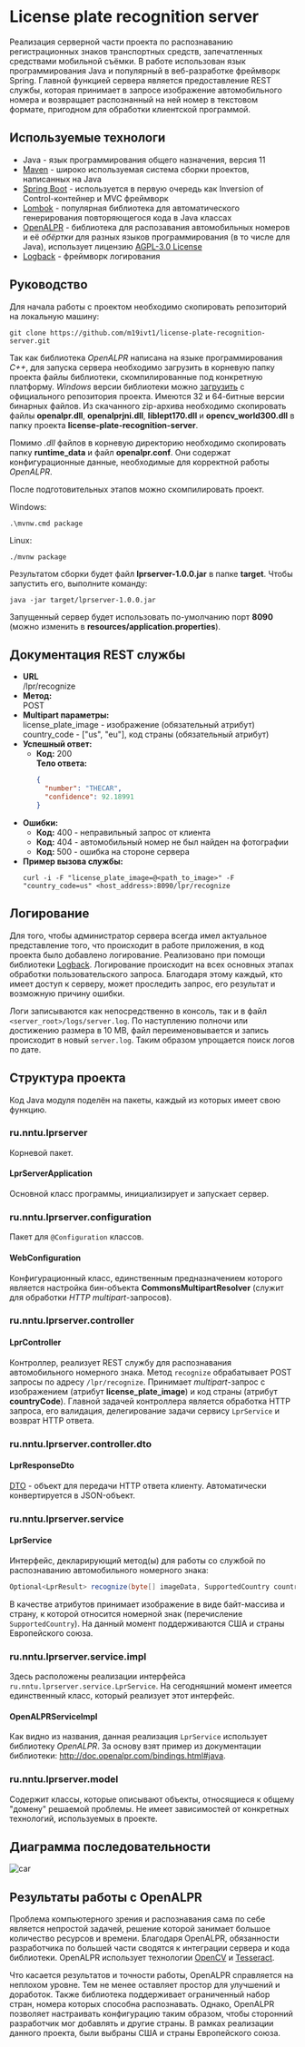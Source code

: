 License plate recognition server
================================

Реализация серверной части проекта по распознаванию регистрационных знаков транспортных средств, запечатленных
средствами мобильной съёмки.
В работе использован язык программирования Java и популярный в веб-разработке фреймворк Spring.
Главной функцией сервера является предоставление REST службы, которая принимает в запросе изображение
автомобильного номера и возвращает распознанный на ней номер в текстовом формате, пригодном для обработки клиентской
программой.

Используемые технологи
----------------------
* Java - язык программирования общего назначения, версия 11
* [Maven](https://maven.apache.org) - широко используемая система сборки проектов, написанных на Java
* [Spring Boot](https://spring.io/projects/spring-boot) - используется в первую очередь как
  Inversion of Control-контейнер и MVC фреймворк
* [Lombok](https://projectlombok.org) - популярная библиотека для автоматического генерирования повторяющегося кода
  в Java классах
* [OpenALPR](https://github.com/openalpr/openalpr) - библиотека для распозавания автомобильных номеров и её *обёртки*
  для разных языков программирования (в то числе для Java), использует лицензию
  [AGPL-3.0 License](https://github.com/openalpr/openalpr/blob/master/LICENSE)
* [Logback](http://logback.qos.ch) - фреймворк логирования

Руководство
-----------
Для начала работы с проектом необходимо скопировать репозиторий на локальную машину:
```shell
git clone https://github.com/m19ivt1/license-plate-recognition-server.git
```
Так как библиотека *OpenALPR* написана на языке программирования *C++*, для запуска сервера
необходимо загрузить в корневую папку проекта файлы библиотеки, скомпилированные под конкретную платформу.
*Windows* версии библиотеки можно [загрузить](https://github.com/openalpr/openalpr/releases) с официального
репозитория проекта. Имеются 32 и 64-битные версии бинарных файлов.
Из скачанного zip-архива необходимо скопировать файлы **openalpr.dll**, **openalprjni.dll**, **liblept170.dll** и
**opencv_world300.dll** в папку проекта **license-plate-recognition-server**.

Помимо *.dll* файлов в корневую директорию необходимо скопировать папку **runtime_data** и файл
**openalpr.conf**. Они содержат конфигурационные данные, необходимые для корректной работы *OpenALPR*.

После подготовительных этапов можно скомпилировать проект.

Windows:
```shell
.\mvnw.cmd package
```

Linux:
```shell
./mvnw package
```

Результатом сборки будет файл **lprserver-1.0.0.jar** в папке **target**. Чтобы запустить его, выполните команду:
```shell
java -jar target/lprserver-1.0.0.jar
```
Запущенный сервер будет использовать по-умолчанию порт **8090** (можно изменить в **resources/application.properties**).

Документация REST службы
------------------------
* **URL**  
  /lpr/recognize
* **Метод:**  
  POST
* **Multipart параметры:**  
  license_plate_image - изображение (обязательный атрибут)  
  country_code - ["us", "eu"], код страны (обязательный атрибут)
* **Успешный ответ:**
  * **Код:** 200  
    **Тело ответа:**
    ```json
    {
      "number": "THECAR",
      "confidence": 92.18991
    }
    ```
* **Ошибки:**
  * **Код:** 400 - неправильный запрос от клиента
  * **Код:** 404 - автомобильный номер не был найден на фотографии
  * **Код:** 500 - ошибка на стороне сервера
* **Пример вызова службы:**  
  ```shell
  curl -i -F "license_plate_image=@<path_to_image>" -F "country_code=us" <host_address>:8090/lpr/recognize
  ```

Логирование
-----------
Для того, чтобы администратор сервера всегда имел актуальное представление того, что происходит в работе приложения,
в код проекта было добавлено логирование. Реализовано при помощи библиотеки [Logback](http://logback.qos.ch).
Логирование происходит на всех основных этапах обработки пользовательского запроса. Благодаря этому каждый, кто имеет
доступ к серверу, может проследить запрос, его результат и возможную причину ошибки.

Логи записываются как непосредственно в консоль, так и в файл `<server_root>/logs/server.log`.
По наступлению полночи или достижению размера в 10 MB, файл переименовывается и запись происходит в новый `server.log`.
Таким образом упрощается поиск логов по дате.

Структура проекта
-------------------
Код Java модуля поделён на пакеты, каждый из которых имеет свою функцию.

### ru.nntu.lprserver
Корневой пакет.
#### LprServerApplication
Основной класс программы, инициализирует и запускает сервер.

### ru.nntu.lprserver.configuration
Пакет для `@Configuration` классов.
#### WebConfiguration
Конфигурационный класс, единственным предназначением которого является настройка бин-объекта
**CommonsMultipartResolver** (служит для обработки *HTTP multipart*-запросов).

### ru.nntu.lprserver.controller
#### LprController
Контроллер, реализует REST службу для распознавания автомобильного номерного знака.
Метод `recognize` обрабатывает POST запросы по адресу `/lpr/recognize`. Принимает *multipart*-запрос с изображением
(атрибут **license_plate_image**) и код страны (атрибут **countryCode**).
Главной задачей контроллера является обработка HTTP запроса, его валидация, делегирование задачи
сервису `LprService` и возврат HTTP ответа.

### ru.nntu.lprserver.controller.dto
#### LprResponseDto
[DTO](https://ru.wikipedia.org/wiki/DTO) - объект для передачи HTTP ответа клиенту. Автоматически конвертируется
в JSON-объект.

### ru.nntu.lprserver.service
#### LprService
Интерфейс, декларирующий метод(ы) для работы со службой по распознаванию автомобильного номерного знака:
```java
Optional<LprResult> recognize(byte[] imageData, SupportedCountry country);
```
В качестве атрибутов принимает изображение в виде байт-массива и страну, к которой относится номерной знак
(перечисление `SupportedCountry`). На данный момент поддерживаются США и страны Европейского союза.

### ru.nntu.lprserver.service.impl
Здесь расположены реализации интерфейса `ru.nntu.lprserver.service.LprService`. На сегодняшний момент имеется
единственный класс, который реализует этот интерфейс.
#### OpenALPRServiceImpl
Как видно из названия, данная реализация `LprService` использует библиотеку *OpenALPR*. За основу взят пример из
документации библиотеки: http://doc.openalpr.com/bindings.html#java.

### ru.nntu.lprserver.model
Содержит классы, которые описывают объекты, относящиеся к общему "домену" решаемой проблемы. Не имеет зависимостей от
конкретных технологий, используемых в проекте.

Диаграмма последовательности
----------------------------
![car](./diagrams/sequence_diagram.png)

Результаты работы с OpenALPR
----------------------------
Проблема компьютерного зрения и распознавания сама по себе является непростой задачей, решение которой
занимает большое количество ресурсов и времени. Благодаря OpenALPR, обязанности разработчика по большей части сводятся
к интеграции сервера и кода библиотеки. OpenALPR использует технологии [OpenCV](https://en.wikipedia.org/wiki/OpenCV)
и [Tesseract](https://en.wikipedia.org/wiki/Tesseract_(software)).

Что касается результатов и точности работы, OpenALPR справляется на неплохом уровне. Тем не менее оставляет простор
для улучшений и доработок. Также библиотека поддерживает ограниченный набор стран, номера которых способна
распознавать. Однако, OpenALPR позволяет настраивать конфигурацию таким образом, чтобы сторонний разработчик
мог добавлять и другие страны. В рамках реализации данного проекта, были выбраны США и страны Европейского союза.